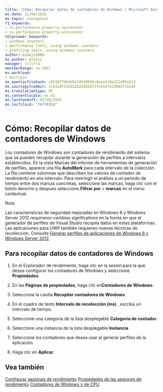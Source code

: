 ```yaml
---
title: 'Cómo: Recopilar datos de contadores de Windows | Microsoft Docs'
ms.date: 11/04/2016
ms.topic: conceptual
f1_keywords:
- vs.performance.property.syscounter
- vs.performance.property.wincounter
helpviewer_keywords:
- windows counters
- performance tools, using windows counters
- profiling tools, using windows counters
author: mikejo5000
ms.author: mikejo
manager: jillfra
monikerRange: vs-2017
ms.workload:
- multiple
ms.openlocfilehash: c85187fd54d61fdf40956c8aee3c0a222d95a313
ms.sourcegitcommit: cc841df335d1d22d281871fe41e74238d2fc52a6
ms.translationtype: HT
ms.contentlocale: es-ES
ms.lasthandoff: 03/18/2020
ms.locfileid: "74776324"
---
```

# <a name="how-to-collect-windows-counter-data"></a>Cómo: Recopilar datos de contadores de Windows

Los contadores de Windows son contadores de rendimiento del sistema que se pueden recopilar durante la generación de perfiles a intervalos establecidos. En la vista Marcas del informe de herramientas de generación de perfiles, aparece una fila **AutoMark** para cada intervalo de la colección. La fila contiene columnas que describen los valores de contador de rendimiento en ese intervalo. Para restringir el análisis a un período de tiempo entre dos marcas concretas, seleccione las marcas, haga clic con el botón derecho y después seleccione **Filtrar por** > **marcas** en el menú contextual.

> [!NOTE]
> Las características de seguridad mejoradas en Windows 8 y Windows Server 2012 requirieron cambios significativos en la forma en que el generador de perfiles de Visual Studio recopila datos en estas plataformas. Las aplicaciones para UWP también requieren nuevas técnicas de recolección. Consulte [Generar perfiles de aplicaciones de Windows 8 y Windows Server 2012](../profiling/performance-tools-on-windows-8-and-windows-server-2012-applications.md).

## <a name="to-collect-windows-counter-data"></a>Para recopilar datos de contadores de Windows

1. En el Explorador de rendimiento, haga clic en la sesión para la que desea configurar los contadores de Windows y seleccione **Propiedades**.

2. En las **Páginas de propiedades**, haga clic en**Contadores de Windows**.

3. Seleccione la casilla **Recopilar contadores de Windows**.

4. En el cuadro de texto **Intervalo de recolección (ms)** , escriba un intervalo de tiempo.

5. Seleccione una categoría de la lista desplegable **Categoría de contador**.

6. Seleccione una instancia de la lista desplegable **Instancia**.

7. Seleccione los contadores que desea usar al generar perfiles de la aplicación.

8. Haga clic en **Aplicar.**

## <a name="see-also"></a>Vea también

[Configurar sesiones de rendimiento](../profiling/configuring-performance-sessions.md)
[Propiedades de las sesiones de rendimiento](../profiling/performance-session-properties.md)
[Contadores de Windows y de CPU](../profiling/cpu-and-windows-counters.md)
